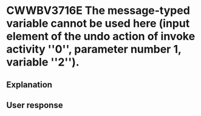 # CWWBV3716E The message-typed variable cannot be used here (input element of the undo action of invoke activity ''0'', parameter number 1, variable ''2'').

## Explanation

## User response